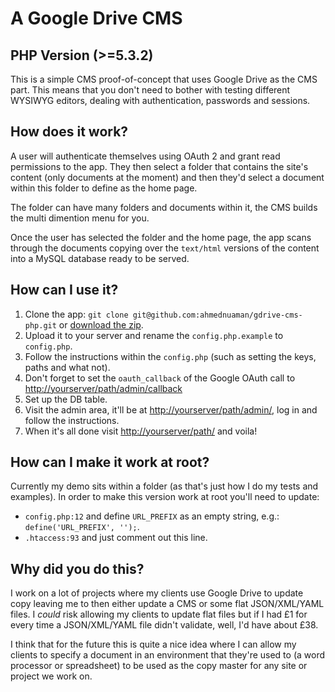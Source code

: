 # A Google Drive CMS
## PHP Version (>=5.3.2)
This is a simple CMS proof-of-concept that uses Google Drive as the CMS part. This means that you don't need to bother with testing different WYSIWYG editors, dealing with authentication, passwords and sessions.

## How does it work?
A user will authenticate themselves using OAuth 2 and grant read permissions to the app. They then select a folder that contains the site's content (only documents at the moment) and then they'd select a document within this folder to define as the home page.

The folder can have many folders and documents within it, the CMS builds the multi dimention menu for you.

Once the user has selected the folder and the home page, the app scans through the documents copying over the `text/html` versions of the content into a MySQL database ready to be served.

## How can I use it?
1. Clone the app: `git clone git@github.com:ahmednuaman/gdrive-cms-php.git` or [download the zip](https://github.com/ahmednuaman/gdrive-cms-php/archive/master.zip).
2. Upload it to your server and rename the `config.php.example` to `config.php`.
3. Follow the instructions within the `config.php` (such as setting the keys, paths and what not).
4. Don't forget to set the `oauth_callback` of the Google OAuth call to [http://yourserver/path/admin/callback](http://yourserver/path/admin/callback)
4. Set up the DB table.
5. Visit the admin area, it'll be at [http://yourserver/path/admin/](http://yourserver/path/admin/), log in and follow the instructions.
6. When it's all done visit [http://yourserver/path/](http://yourserver/path/) and voila!

## How can I make it work at root?
Currently my demo sits within a folder (as that's just how I do my tests and examples). In order to make this version work at root you'll need to update:

- `config.php:12` and define `URL_PREFIX` as an empty string, e.g.: `define('URL_PREFIX', '');`.
- `.htaccess:93` and just comment out this line.


## Why did you do this?
I work on a lot of projects where my clients use Google Drive to update copy leaving me to then either update a CMS or some flat JSON/XML/YAML files. I _could_ risk allowing my clients to update flat files but if I had £1 for every time a JSON/XML/YAML file didn't validate, well, I'd have about £38.

I think that for the future this is quite a nice idea where I can allow my clients to specify a document in an environment that they're used to (a word processor or spreadsheet) to be used as the copy master for any site or project we work on.
